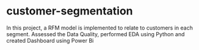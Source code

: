 # customer-segmentation
In this project, a RFM model is implemented to relate to customers in each segment. Assessed the Data Quality, performed EDA using Python and created Dashboard using Power Bi
